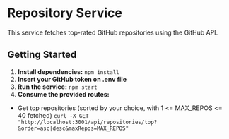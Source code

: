 # Repository Service

This service fetches top-rated GitHub repositories using the GitHub API.

## Getting Started

1. **Install dependencies:**
   `npm install`
2. **Insert your GitHub token on .env file**
3. **Run the service:**
   `npm start`
4. **Consume the provided routes:**

- Get top repositories (sorted by your choice, with 1 <= MAX_REPOS <= 40 fetched) `curl -X GET "http://localhost:3001/api/repositories/top?&order=asc|desc&maxRepos=MAX_REPOS"`
